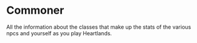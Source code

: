 # Commoner


All the information about the classes that make up the stats of the various npcs and yourself as you play Heartlands.